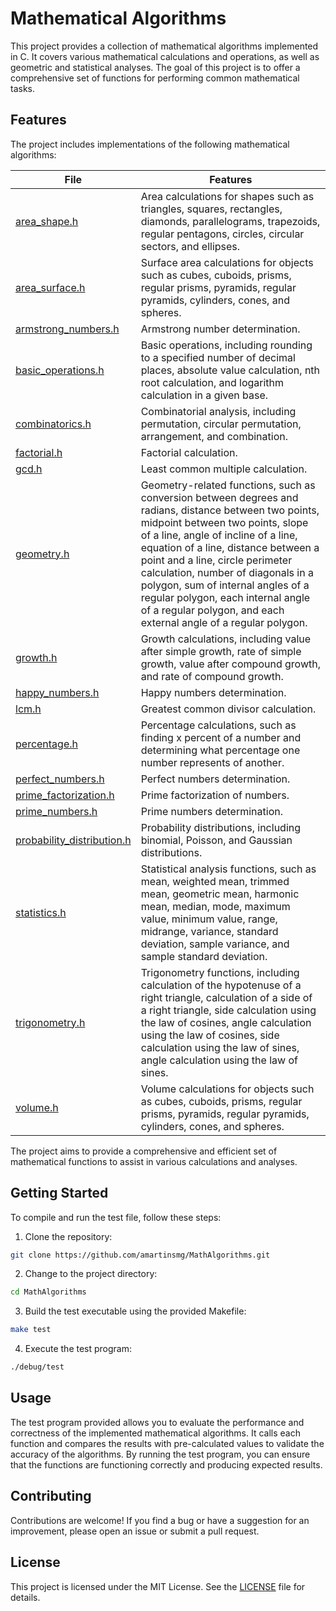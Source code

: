 # Mathematical Algorithms

This project provides a collection of mathematical algorithms implemented in C. It covers various mathematical calculations and operations, as well as geometric and statistical analyses. The goal of this project is to offer a comprehensive set of functions for performing common mathematical tasks.

## Features

The project includes implementations of the following mathematical algorithms:

| File                                                           | Features                                                                                                                                                                           |
| -------------------------------------------------------------- | ---------------------------------------------------------------------------------------------------------------------------------------------------------------------------------- 
| [area_shape.h](./src/area_shape.h)                             | Area calculations for shapes such as triangles, squares, rectangles, diamonds, parallelograms, trapezoids, regular pentagons, circles, circular sectors, and ellipses.             |
| [area_surface.h](./src/area_surface.h)                         | Surface area calculations for objects such as cubes, cuboids, prisms, regular prisms, pyramids, regular pyramids, cylinders, cones, and spheres.                                   |
| [armstrong_numbers.h](./src/armstrong_numbers.h)               | Armstrong number determination.                                                                                                                                                    |
| [basic_operations.h](./src/basic_operations.h)                 | Basic operations, including rounding to a specified number of decimal places, absolute value calculation, nth root calculation, and logarithm calculation in a given base.         |
| [combinatorics.h](./src/combinatorics.h)                       | Combinatorial analysis, including permutation, circular permutation, arrangement, and combination.                                                                                 |
| [factorial.h](./src/factorial.h)                               | Factorial calculation.                                                                                                                                                             |
| [gcd.h](./src/gcd.h)                                           | Least common multiple calculation.                                                                                                                                                 |
| [geometry.h](./src/geometry.h)                                 | Geometry-related functions, such as conversion between degrees and radians, distance between two points, midpoint between two points, slope of a line, angle of incline of a line, equation of a line, distance between a point and a line, circle perimeter calculation, number of diagonals in a polygon, sum of internal angles of a regular polygon, each internal angle of a regular polygon, and each external angle of a regular polygon. |
| [growth.h](./src/growth.h)                                     | Growth calculations, including value after simple growth, rate of simple growth, value after compound growth, and rate of compound growth.                                         |
| [happy_numbers.h](./src/happy_numbers.h)                       | Happy numbers determination.                                                                                                                                                       |
| [lcm.h](./src/lcm.h)                                           | Greatest common divisor calculation.                                                                                                                                               |
| [percentage.h](./src/percentage.h)                             | Percentage calculations, such as finding x percent of a number and determining what percentage one number represents of another.                                                   |
| [perfect_numbers.h](./src/perfect_numbers.h)                   | Perfect numbers determination.                                                                                                                                                     |
| [prime_factorization.h](./src/prime_factorization.h)           | Prime factorization of numbers.                                                                                                                                                    |
| [prime_numbers.h](./src/prime_numbers.h)                       | Prime numbers determination.                                                                                                                                                       |
| [probability_distribution.h](./src/probability_distribution.h) | Probability distributions, including binomial, Poisson, and Gaussian distributions.                                                                                                |
| [statistics.h](./src/statistics.h)                             | Statistical analysis functions, such as mean, weighted mean, trimmed mean, geometric mean, harmonic mean, median, mode, maximum value, minimum value, range, midrange, variance, standard deviation, sample variance, and sample standard deviation.                                                                                                                 |
| [trigonometry.h](./src/trigonometry.h)                         | Trigonometry functions, including calculation of the hypotenuse of a right triangle, calculation of a side of a right triangle, side calculation using the law of cosines, angle calculation using the law of cosines, side calculation using the law of sines, angle calculation using the law of sines.                                                            |
| [volume.h](./src/volume.h)                                     | Volume calculations for objects such as cubes, cuboids, prisms, regular prisms, pyramids, regular pyramids, cylinders, cones, and spheres.                                         |

The project aims to provide a comprehensive and efficient set of mathematical functions to assist in various calculations and analyses.

## Getting Started

To compile and run the test file, follow these steps:

1. Clone the repository:

```sh
git clone https://github.com/amartinsmg/MathAlgorithms.git
```

2. Change to the project directory:

```sh
cd MathAlgorithms
```

3. Build the test executable using the provided Makefile:

```sh
make test
```

4. Execute the test program:

```sh
./debug/test
```

## Usage

The test program provided allows you to evaluate the performance and correctness of the implemented mathematical algorithms. It calls each function and compares the results with pre-calculated values to validate the accuracy of the algorithms. By running the test program, you can ensure that the functions are functioning correctly and producing expected results.

## Contributing

Contributions are welcome! If you find a bug or have a suggestion for an improvement, please open an issue or submit a pull request.

## License

This project is licensed under the MIT License. See the [LICENSE](./LICENSE) file for details.
